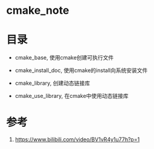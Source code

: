 # cmake_note
# 目录
- cmake_base, 使用cmake创建可执行文件

- cmake_install_doc, 使用cmake的install向系统安装文件

- cmake_library, 创建动态链接库

- cmake_use_library, 在cmake中使用动态链接库

# 参考
1. https://www.bilibili.com/video/BV1vR4y1u77h?p=1
